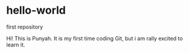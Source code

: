 # hello-world
first repository

Hi!
This is Punyah. It is my first time coding Git, but i am rally excited to learn it.
